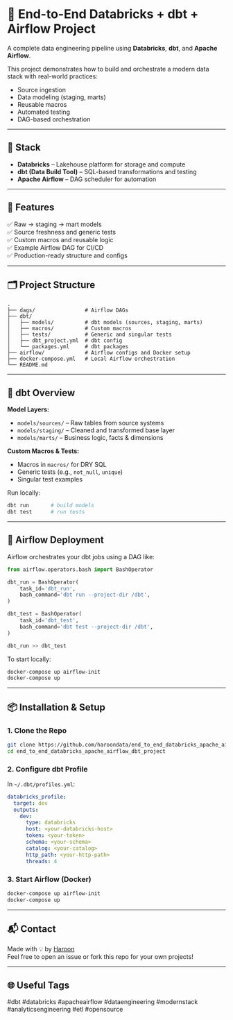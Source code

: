 # 🧱 End-to-End Databricks + dbt + Airflow Project

A complete data engineering pipeline using **Databricks**, **dbt**, and **Apache Airflow**.

This project demonstrates how to build and orchestrate a modern data stack with real-world practices:
- Source ingestion
- Data modeling (staging, marts)
- Reusable macros
- Automated testing
- DAG-based orchestration

---

## 📌 Stack

- **Databricks** – Lakehouse platform for storage and compute  
- **dbt (Data Build Tool)** – SQL-based transformations and testing  
- **Apache Airflow** – DAG scheduler for automation  

---

## 🚀 Features

✅ Raw → staging → mart models  
✅ Source freshness and generic tests  
✅ Custom macros and reusable logic  
✅ Example Airflow DAG for CI/CD  
✅ Production-ready structure and configs  

---

## 🗂️ Project Structure

```
.
├── dags/                # Airflow DAGs
├── dbt/                 
│   ├── models/          # dbt models (sources, staging, marts)
│   ├── macros/          # Custom macros
│   ├── tests/           # Generic and singular tests
│   ├── dbt_project.yml  # dbt config
│   └── packages.yml     # dbt packages
├── airflow/             # Airflow configs and Docker setup
├── docker-compose.yml   # Local Airflow orchestration
└── README.md
```

---

## 🧪 dbt Overview

**Model Layers:**

- `models/sources/` – Raw tables from source systems  
- `models/staging/` – Cleaned and transformed base layer  
- `models/marts/` – Business logic, facts & dimensions  

**Custom Macros & Tests:**

- Macros in `macros/` for DRY SQL  
- Generic tests (e.g., `not_null`, `unique`)  
- Singular test examples  

Run locally:

```bash
dbt run       # build models
dbt test      # run tests
```

---

## 🔄 Airflow Deployment

Airflow orchestrates your dbt jobs using a DAG like:

```python
from airflow.operators.bash import BashOperator

dbt_run = BashOperator(
    task_id='dbt_run',
    bash_command='dbt run --project-dir /dbt',
)

dbt_test = BashOperator(
    task_id='dbt_test',
    bash_command='dbt test --project-dir /dbt',
)

dbt_run >> dbt_test
```

To start locally:

```bash
docker-compose up airflow-init
docker-compose up
```

---

## 📦 Installation & Setup

### 1. Clone the Repo

```bash
git clone https://github.com/haroondata/end_to_end_databricks_apache_airflow_dbt_project.git
cd end_to_end_databricks_apache_airflow_dbt_project
```

### 2. Configure dbt Profile

In `~/.dbt/profiles.yml`:

```yaml
databricks_profile:
  target: dev
  outputs:
    dev:
      type: databricks
      host: <your-databricks-host>
      token: <your-token>
      schema: <your-schema>
      catalog: <your-catalog>
      http_path: <your-http-path>
      threads: 4
```

### 3. Start Airflow (Docker)

```bash
docker-compose up airflow-init
docker-compose up
```

---

## 📬 Contact

Made with 💡 by [Haroon](https://github.com/haroondata)  
Feel free to open an issue or fork this repo for your own projects!

---

## 🌐 Useful Tags

#dbt #databricks #apacheairflow #dataengineering #modernstack #analyticsengineering #etl #opensource
